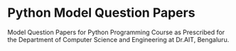 # Python Model Question Papers  
Model Question Papers for Python Programming Course as Prescribed for the Department of Computer Science and Engineering at Dr.AIT, Bengaluru.
